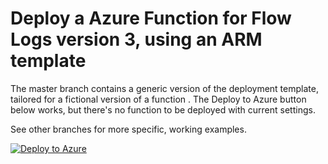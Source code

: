 # Deploy a Azure Function for Flow Logs version 3, using an ARM template

The master branch contains a generic version of the deployment template, tailored for a fictional version of a function . The Deploy to Azure button below works, but there's no function to be deployed with current settings.

See other branches for more specific, working examples.  

[![Deploy to Azure](http://azuredeploy.net/deploybutton.png)](https://portal.azure.com/#create/Microsoft.Template/uri/https://raw.githubusercontent.com/gajanangitte/ARM_Template_for_Logging_Function_Deployment/master/azureDeploy.json)

